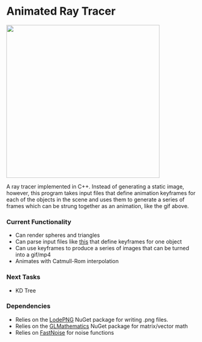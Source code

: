 # Animated Ray Tracer
<img src="images/hallway.gif" height="400px">

A ray tracer implemented in C++. Instead of generating a static image, however, this program takes input files that define animation keyframes for each of the objects in the scene and uses them to generate a series of frames which can be strung together as an animation, like the gif above.

### Current Functionality
+ Can render spheres and triangles
+ Can parse input files like [this](Raytracer/world/island/islandGrass.sphere) that define keyframes for one object
+ Can use keyframes to produce a series of images that can be turned into a gif/mp4
+ Animates with Catmull-Rom interpolation

### Next Tasks
+ KD Tree

### Dependencies
+ Relies on the [LodePNG](https://github.com/lvandeve/lodepng) NuGet package for writing .png files.
+ Relies on the [GLMathematics](https://www.nuget.org/packages/glm/0.9.9.600) NuGet package for matrix/vector math
+ Relies on [FastNoise](https://github.com/Auburns/FastNoise) for noise functions
